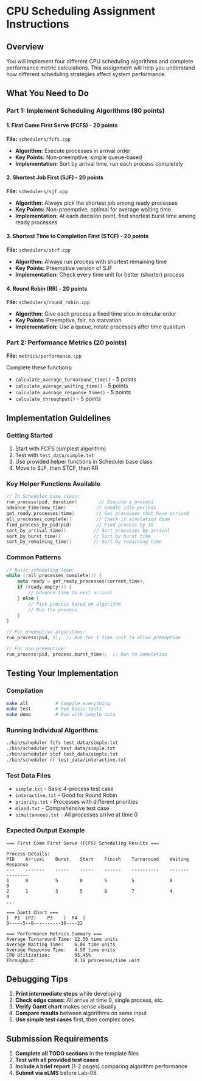 # CPU Scheduling Assignment Instructions

## Overview
You will implement four different CPU scheduling algorithms and complete performance metric calculations. This assignment will help you understand how different scheduling strategies affect system performance.

## What You Need to Do

### Part 1: Implement Scheduling Algorithms (80 points)

#### 1. First Come First Serve (FCFS) - 20 points
**File:** `schedulers/fcfs.cpp`
- **Algorithm:** Execute processes in arrival order
- **Key Points:** Non-preemptive, simple queue-based
- **Implementation:** Sort by arrival time, run each process completely

#### 2. Shortest Job First (SJF) - 20 points  
**File:** `schedulers/sjf.cpp`
- **Algorithm:** Always pick the shortest job among ready processes
- **Key Points:** Non-preemptive, optimal for average waiting time
- **Implementation:** At each decision point, find shortest burst time among ready processes

#### 3. Shortest Time to Completion First (STCF) - 20 points
**File:** `schedulers/stcf.cpp`  
- **Algorithm:** Always run process with shortest remaining time
- **Key Points:** Preemptive version of SJF
- **Implementation:** Check every time unit for better (shorter) process

#### 4. Round Robin (RR) - 20 points
**File:** `schedulers/round_robin.cpp`
- **Algorithm:** Give each process a fixed time slice in circular order
- **Key Points:** Preemptive, fair, no starvation
- **Implementation:** Use a queue, rotate processes after time quantum

### Part 2: Performance Metrics (20 points)

**File:** `metrics/performance.cpp`

Complete these functions:
- `calculate_average_turnaround_time()` - 5 points
- `calculate_average_waiting_time()` - 5 points  
- `calculate_average_response_time()` - 5 points
- `calculate_throughput()` - 5 points

## Implementation Guidelines

### Getting Started
1. Start with FCFS (simplest algorithm)
2. Test with `test_data/simple.txt`
3. Use provided helper functions in Scheduler base class
4. Move to SJF, then STCF, then RR

### Key Helper Functions Available
```cpp
// In Scheduler base class:
run_process(pid, duration)        // Execute a process
advance_time(new_time)           // Handle idle periods
get_ready_processes(time)        // Get processes that have arrived
all_processes_complete()         // Check if simulation done
find_process_by_pid(pid)         // Find process by ID
sort_by_arrival_time()          // Sort processes by arrival
sort_by_burst_time()            // Sort by burst time
sort_by_remaining_time()        // Sort by remaining time
```

### Common Patterns
```cpp
// Basic scheduling loop:
while (!all_processes_complete()) {
    auto ready = get_ready_processes(current_time);
    if (ready.empty()) {
        // Advance time to next arrival
    } else {
        // Pick process based on algorithm
        // Run the process
    }
}

// For preemptive algorithms:
run_process(pid, 1);  // Run for 1 time unit to allow preemption

// For non-preemptive:
run_process(pid, process.burst_time);  // Run to completion
```

## Testing Your Implementation

### Compilation
```bash
make all          # Compile everything
make test         # Run basic tests
make demo         # Run with sample data
```

### Running Individual Algorithms
```bash
./bin/scheduler fcfs test_data/simple.txt
./bin/scheduler sjf test_data/simple.txt  
./bin/scheduler stcf test_data/simple.txt
./bin/scheduler rr test_data/interactive.txt
```

### Test Data Files
- `simple.txt` - Basic 4-process test case
- `interactive.txt` - Good for Round Robin
- `priority.txt` - Processes with different priorities  
- `mixed.txt` - Comprehensive test case
- `simultaneous.txt` - All processes arrive at time 0

### Expected Output Example
```
=== First Come First Serve (FCFS) Scheduling Results ===

Process Details:
PID    Arrival    Burst    Start    Finish    Turnaround    Waiting    Response
---    -------    -----    -----    ------    ----------    -------    --------
1      0          5        0        5         5             0          0
2      1          3        5        8         7             4          4
...

=== Gantt Chart ===
|  P1  |P2|    P3    |  P4  |
0-----5--8----------16----22

=== Performance Metrics Summary ===
Average Turnaround Time: 12.50 time units
Average Waiting Time:    6.00 time units  
Average Response Time:   4.50 time units
CPU Utilization:         95.45%
Throughput:              0.18 processes/time unit
```

## Debugging Tips

1. **Print intermediate steps** while developing
2. **Check edge cases:** All arrive at time 0, single process, etc.
3. **Verify Gantt chart** makes sense visually
4. **Compare results** between algorithms on same input
5. **Use simple test cases** first, then complex ones

## Submission Requirements

1. **Complete all TODO sections** in the template files
2. **Test with all provided test cases**
3. **Include a brief report** (1-2 pages) comparing algorithm performance
4. **Submit via eLMS** before Lab-08.
